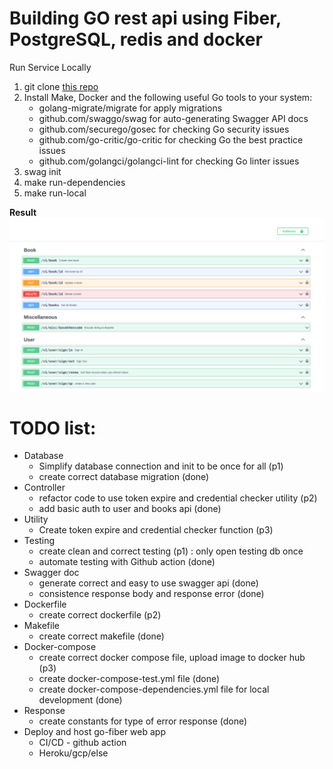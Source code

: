 # Building GO rest api using Fiber, PostgreSQL, redis and docker

Run Service Locally
1. git clone [this repo](https://github.com/aryanicosa/go-fiber)
2. Install Make, Docker and the following useful Go tools to your system:
   - golang-migrate/migrate for apply migrations
   - github.com/swaggo/swag for auto-generating Swagger API docs
   - github.com/securego/gosec for checking Go security issues
   - github.com/go-critic/go-critic for checking Go the best practice issues
   - github.com/golangci/golangci-lint for checking Go linter issues
3. swag init
4. make run-dependencies
5. make run-local

**Result**
![img.png](img.png)

# TODO list:
- Database
  - Simplify database connection and init to be once for all (p1)
  - create correct database migration (done)
- Controller
  - refactor code to use token expire and credential checker utility (p2)
  - add basic auth to user and books api (done)
- Utility
  - Create token expire and credential checker function (p3)
- Testing
  - create clean and correct testing (p1) : only open testing db once
  - automate testing with Github action (done)
- Swagger doc
  - generate correct and easy to use swagger api (done)
  - consistence response body and response error (done)
- Dockerfile
  - create correct dockerfile (p2)
- Makefile
  - create correct makefile (done)
- Docker-compose
  - create correct docker compose file, upload image to docker hub (p3)
  - create docker-compose-test.yml file (done)
  - create docker-compose-dependencies.yml file for local development (done)
- Response
  - create constants for type of error response (done)
- Deploy and host go-fiber web app
  - CI/CD - github action
  - Heroku/gcp/else
